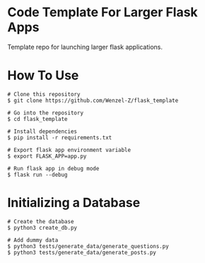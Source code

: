 # Code Template For Larger Flask Apps

Template repo for launching larger flask applications. 

# How To Use

```
# Clone this repository
$ git clone https://github.com/Wenzel-Z/flask_template

# Go into the repository
$ cd flask_template

# Install dependencies
$ pip install -r requirements.txt

# Export flask app environment variable
$ export FLASK_APP=app.py

# Run flask app in debug mode
$ flask run --debug
```

# Initializing a Database

``` 
# Create the database
$ python3 create_db.py

# Add dummy data
$ python3 tests/generate_data/generate_questions.py
$ python3 tests/generate_data/generate_posts.py
```


